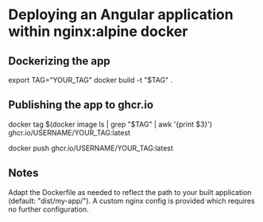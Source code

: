 # Deploying an Angular application within nginx:alpine docker

## Dockerizing the app
export TAG="YOUR_TAG"
docker build -t "$TAG" .

## Publishing the app to ghcr.io
docker tag $(docker image ls | grep "$TAG" | awk '{print $3}') ghcr.io/USERNAME/YOUR_TAG:latest

docker push ghcr.io/USERNAME/YOUR_TAG:latest

## Notes
Adapt the Dockerfile as needed to reflect the path to your built application (default: "dist/my-app/").
A custom nginx config is provided which requires no further configuration.
